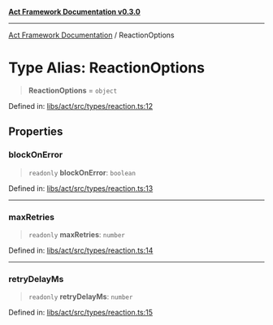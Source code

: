 [**Act Framework Documentation v0.3.0**](../README.md)

***

[Act Framework Documentation](../globals.md) / ReactionOptions

# Type Alias: ReactionOptions

> **ReactionOptions** = `object`

Defined in: [libs/act/src/types/reaction.ts:12](https://github.com/Rotorsoft/act-root/blob/ecf1ab2f895c5bdf2d70db49738046df56c78030/libs/act/src/types/reaction.ts#L12)

## Properties

### blockOnError

> `readonly` **blockOnError**: `boolean`

Defined in: [libs/act/src/types/reaction.ts:13](https://github.com/Rotorsoft/act-root/blob/ecf1ab2f895c5bdf2d70db49738046df56c78030/libs/act/src/types/reaction.ts#L13)

***

### maxRetries

> `readonly` **maxRetries**: `number`

Defined in: [libs/act/src/types/reaction.ts:14](https://github.com/Rotorsoft/act-root/blob/ecf1ab2f895c5bdf2d70db49738046df56c78030/libs/act/src/types/reaction.ts#L14)

***

### retryDelayMs

> `readonly` **retryDelayMs**: `number`

Defined in: [libs/act/src/types/reaction.ts:15](https://github.com/Rotorsoft/act-root/blob/ecf1ab2f895c5bdf2d70db49738046df56c78030/libs/act/src/types/reaction.ts#L15)
